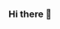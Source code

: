 ### Hi there 👋

<!--
**karthedew/karthedew** is a ✨ _special_ ✨ repository because its `README.md` (this file) appears on your GitHub profile.

Here are some ideas to get you started:

- 🔭 I’m currently working on AtlanticId [ A ditital stamp that links KYC with your Wallet ].
- 🌱 I’m currently learning release engineer, blockchain development, and decentralized applications.
- 👯 I’m looking to collaborate on Atlantic projects. Building an open source community to help build the identity and cross-blockchain layers.
- 🤔 I’m looking for help with building a blockchain identity layer and a cross-domain layer.
- 💬 Ask me about blockchain, identity, and cross-domain applications.
- 📫 How to reach me: Find me on twitter @karthedew
- ⚡ Fun fact: love soccer
-->
